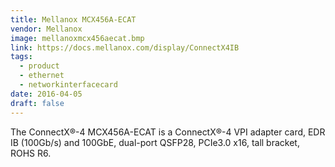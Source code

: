 ```yaml
---
title: Mellanox MCX456A-ECAT
vendor: Mellanox
image: mellanoxmcx456aecat.bmp
link: https://docs.mellanox.com/display/ConnectX4IB
tags:
  - product
  - ethernet
  - networkinterfacecard
date: 2016-04-05
draft: false
---
```


The ConnectX®-4 MCX456A-ECAT is a ConnectX®-4 VPI adapter card, EDR IB (100Gb/s) and 100GbE,
dual-port QSFP28, PCIe3.0 x16, tall bracket, ROHS R6.
